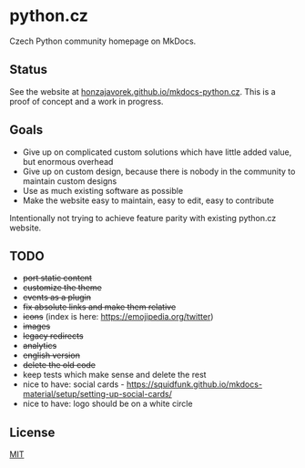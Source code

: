 # python.cz

Czech Python community homepage on MkDocs.

## Status

See the website at [honzajavorek.github.io/mkdocs-python.cz](https://honzajavorek.github.io/mkdocs-python.cz/).
This is a proof of concept and a work in progress.

## Goals

-   Give up on complicated custom solutions which have little added value, but enormous overhead
-   Give up on custom design, because there is nobody in the community to maintain custom designs
-   Use as much existing software as possible
-   Make the website easy to maintain, easy to edit, easy to contribute

Intentionally not trying to achieve feature parity with existing python.cz website.

## TODO

-   ~~port static content~~
-   ~~customize the theme~~
-   ~~events as a plugin~~
-   ~~fix absolute links and make them relative~~
-   ~~icons~~ (index is here: https://emojipedia.org/twitter)
-   ~~images~~
-   ~~legacy redirects~~
-   ~~analytics~~
-   ~~english version~~
-   ~~delete the old code~~
-   keep tests which make sense and delete the rest
-   nice to have: social cards - https://squidfunk.github.io/mkdocs-material/setup/setting-up-social-cards/
-   nice to have: logo should be on a white circle

## License

[MIT](LICENSE)
